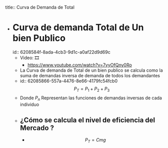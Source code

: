 title:: Curva de Demanda de Total

- # Curva de demanda Total de Un bien Publico
  id:: 6208584f-8ada-4cb3-9d1c-a0af22d9d69c
	- Video: 🎞️
		- https://www.youtube.com/watch?v=7vyOfQny0Ro
	- La Curva de demanda de Total de  un bien publico se calcula como la suma de demandas inversa de demanda de todos los demandantes
	- id:: 62085866-557a-4476-8e66-4179fc54fcb0
	  $$ P_T= P_1+P_2+P_3$$
	- Donde $P_n$ Representan las funciones de demandas inversas de cada individuo
	- ## ¿Cómo se calcula el nivel de eficiencia del Mercado ?
		- $$P_T=Cmg$$